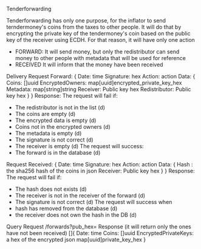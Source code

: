 Tenderforwarding

Tenderforwarding has only one purpose, for the inflator to send terndermoney's coins from the taxes to other people.
It will do that by encrypting the private key of the tendermoney's coin based on the public key of the receiver using ECDH.
For that reason, it will have only one action
- FORWARD:
  It will send money, but only the redistributor can send money to other people with metadata that will be used for reference
- RECEIVED
  It will inform that the money have been received


Delivery
Request Forward:
{
    Date: time
    Signature: hex
    Action: action
    Data: {
     Coins: []uuid
     EncryptedOwners: map[uuid]encrypted_private_key_hex
     Metadata: map[string]string
     Receiver: Public key hex
     Redistributor: Public key hex
    }
}
Response:
  The request will fail if:
  - The redistributor is not in the list (d)
  - The coins are empty (d)
  - The encrypted data is empty (d)
  - Coins not in the encrypted owners (d)
  - The metadata is empty (d)
  - The signature is not correct (d)
  - The receiver is empty (d)
  The request will success:
  - The forward is in the database (d)
  

Request Received:
{
   Date: time
   Signature: hex
   Action: action
   Data: {
     Hash : the sha256 hash of the coins in json
     Receiver: Public key hex
   }
}
Response:
  The request will fail if:
  - The hash does not exists (d)
  - The receiver is not in the receiver of the forward (d)
  - The signature is not correct (d)
  The request will success when 
  - hash has removed from the database (d)
  - the receiver does not own the hash in the DB (d)
  


Query
Request
/forwards?pub_hex=
Response
(it will return only the ones have not been received)
[]{
    Date: time
    Coins: []uuid
    EncryptedPrivateKeys: a hex of the encrypted json map[uuid]private_key_hex
}
